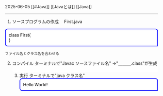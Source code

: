 2025-06-05
[[#Java]]
[[Javaとは]]
[[Java]]

---
1. ソースプログラムの作成
　First.java
<div style="
border: 2px solid blue;
background-color: white;
padding: 10px; 
border-radius: 8px 8px 0px 8px;
color:black;
">
	class First{<br>
	}
</div>

	ファイル名とクラス名を合わせる

2. コンパイル
	ターミナルで"Javac ソースファイル名"
	→"＿＿＿.class"が生成
	<div style="
border: 2px solid blue;
background-color: white;
padding: 10px; 
border-radius: 8px 8px 0px 8px;
color:black;
">
	01001100...
</div>

3. 実行
	ターミナルで"java クラス名"
		<div style="
border: 2px solid blue;
background-color: white;
padding: 10px; 
border-radius: 8px 8px 0px 8px;
color:black;
">
	Hello World!
</div>



